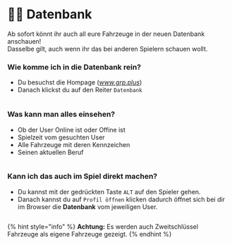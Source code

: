 # 👨‍💻 Datenbank

Ab sofort könnt ihr auch all eure Fahrzeuge in der neuen Datenbank anschauen!\
Dasselbe gilt, auch wenn ihr das bei anderen Spielern schauen wollt.

### Wie komme ich in die Datenbank rein?

+ Du besuchst die Hompage (*www.grp.plus*)
+ Danach klickst du auf den Reiter ``Datenbank``
<figure><img src="../.gitbook/assets/datenbank/start-eins.gif" alt=""><figcaption></figcaption></figure>

### Was kann man alles einsehen?
+ Ob der User Online ist oder Offine ist 
+ Spielzeit vom gesuchten User
+ Alle Fahrzeuge mit deren Kennzeichen
+ Seinen aktuellen Beruf

<figure><img src="../.gitbook/assets/datenbank/start-zwei.gif" alt=""><figcaption></figcaption></figure>

### Kann ich das auch im Spiel direkt machen?
+ Du kannst mit der gedrückten Taste ``ALT`` auf den Spieler gehen.
+ Danach kannst du auf ``Profil öffnen`` klicken dadurch öffnet sich bei dir im Browser die **Datenbank** vom jeweiligen User.

<figure><img src="../.gitbook/assets/datenbank/start-drei.gif" alt=""><figcaption></figcaption></figure>

{% hint style="info" %}
**Achtung:** Es werden auch Zweitschlüssel Fahrzeuge als eigene Fahrzeuge gezeigt.
{% endhint %}